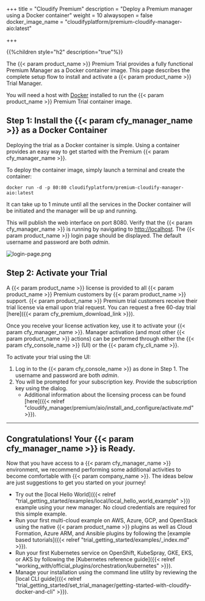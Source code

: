 +++
title = "Cloudify Premium"
description = "Deploy a Premium manager using a Docker container"
weight = 10
alwaysopen = false
docker_image_name = "cloudifyplatform/premium-cloudify-manager-aio:latest"

+++

{{%children style="h2" description="true"%}}

The {{< param product_name >}} Premium Trial provides a fully functional Premium Manager as a Docker container image. This page describes the complete setup flow to install and activate a {{< param product_name >}} Trial Manager.

You will need a host with [Docker](https://docs.docker.com/install) installed to run the {{< param product_name >}} Premium Trial container image.

## Step 1: Install the {{< param cfy_manager_name >}} as a Docker Container

Deploying the  trial as a Docker container is simple. Using a container provides an easy way to get started with the Premium {{< param cfy_manager_name >}}.

To deploy the container image, simply launch a terminal and create the container:

```
docker run -d -p 80:80 cloudifyplatform/premium-cloudify-manager-aio:latest
```

It can take up to 1 minute until all the services in the Docker container will be initiated and the manager will be up and running.

This will publish the web interface on port 8080. Verify that the {{< param cfy_manager_name >}} is running by navigating to [http://localhost](http://localhost). The {{< param product_name >}} login page should be displayed. The default username and password are both _admin_.

![login-page.png](/images/ui/pages/login-page.png)

## Step 2: Activate your Trial

A {{< param product_name >}} license is provided to all {{< param product_name >}} Premium customers by {{< param product_name >}} support.
{{< param product_name >}} Premium trial customers receive their trial license via email upon trial request. You can request a free 60-day trial [here]({{< param cfy_premium_download_link >}}).

Once you receive your license activation key, use it to activate your {{< param cfy_manager_name >}}. Manager activation (and most other {{< param product_name >}} actions) can be performed through either the {{< param cfy_console_name >}} (UI) or the {{< param cfy_cli_name >}}.

To activate your trial using the UI:

1. Log in to the {{< param cfy_console_name >}} as done in Step 1. The username and password are both _admin_.
2. You will be prompted for your subscription key. Provide the subscription key using the dialog.
   * Additional information about the licensing process can be found [here]({{< relref "cloudify_manager/premium/aio/install_and_configure/activate.md" >}}).

____

## Congratulations! Your {{< param cfy_manager_name >}} is Ready.

Now that you have access to a {{< param cfy_manager_name >}} environment, we recommend performing some additional activities to become comfortable with {{< param company_name >}}. The ideas below are just suggestions to get you started on your journey!

* Try out the [local Hello World]({{< relref "trial_getting_started/examples/local/local_hello_world_example" >}}) example using your new manager. No cloud credentials are required for this simple example.
* Run your first multi-cloud example on AWS, Azure, GCP, and OpenStack using the native {{< param product_name >}} plugins as well as Cloud Formation, Azure ARM, and Ansible plugins by following the [example based tutorials]({{< relref "trial_getting_started/examples/_index.md" >}}).
* Run your first Kubernetes service on OpenShift, KubeSpray, GKE, EKS, or AKS by following the [Kubernetes reference guide]({{< relref "working_with/official_plugins/orchestration/kubernetes" >}}).
* Manage your installation using the command line utility by reviewing the [local CLI guide]({{< relref "trial_getting_started/set_trial_manager/getting-started-with-cloudify-docker-and-cli" >}}).
